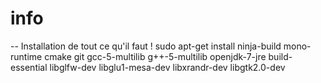 # info

-- Installation de tout ce qu'il faut !
sudo apt-get install ninja-build mono-runtime cmake git gcc-5-multilib g++-5-multilib openjdk-7-jre build-essential libglfw-dev libglu1-mesa-dev libxrandr-dev libgtk2.0-dev
